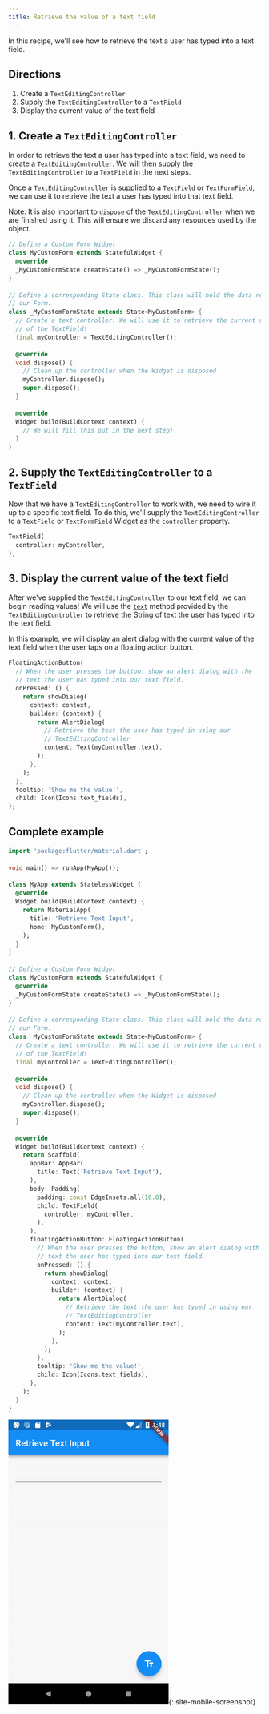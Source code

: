 ```yaml
---
title: Retrieve the value of a text field
---
```


In this recipe, we'll see how to retrieve the text a user has typed into a text
field.

## Directions

  1. Create a `TextEditingController`
  2. Supply the `TextEditingController` to a `TextField`
  3. Display the current value of the text field

## 1. Create a `TextEditingController`

In order to retrieve the text a user has typed into a text field, we need to
create a  [`TextEditingController`](https://docs.flutter.io/flutter/widgets/TextEditingController-class.html).
We will then supply the `TextEditingController` to a `TextField` in the next
steps.

Once a `TextEditingController` is supplied to a `TextField` or `TextFormField`,
we can use it to retrieve the text a user has typed into that text field.

Note: It is also important to `dispose` of the `TextEditingController` when we
are finished using it. This will ensure we discard any resources used by the
object.

<!-- skip -->
```dart
// Define a Custom Form Widget
class MyCustomForm extends StatefulWidget {
  @override
  _MyCustomFormState createState() => _MyCustomFormState();
}

// Define a corresponding State class. This class will hold the data related to
// our Form.
class _MyCustomFormState extends State<MyCustomForm> {
  // Create a text controller. We will use it to retrieve the current value
  // of the TextField!
  final myController = TextEditingController();

  @override
  void dispose() {
    // Clean up the controller when the Widget is disposed
    myController.dispose();
    super.dispose();
  }

  @override
  Widget build(BuildContext context) {
    // We will fill this out in the next step!
  }
}
```

## 2. Supply the `TextEditingController` to a `TextField`

Now that we have a `TextEditingController` to work with, we need to wire it up
to a specific text field. To do this, we'll supply the `TextEditingController`
to a `TextField` or `TextFormField` Widget as the `controller` property.

<!-- skip -->
```dart
TextField(
  controller: myController,
);
```

## 3. Display the current value of the text field

After we've supplied the `TextEditingController` to our text field, we can begin
reading values! We will use the [`text`](https://docs.flutter.io/flutter/widgets/TextEditingController/text.html)
method provided by the `TextEditingController` to retrieve the String of text
the user has typed into the text field.

In this example, we will display an alert dialog with the current value of
the text field when the user taps on a floating action button.

<!-- skip -->
```dart
FloatingActionButton(
  // When the user presses the button, show an alert dialog with the
  // text the user has typed into our text field.
  onPressed: () {
    return showDialog(
      context: context,
      builder: (context) {
        return AlertDialog(
          // Retrieve the text the user has typed in using our
          // TextEditingController
          content: Text(myController.text),
        );
      },
    );
  },
  tooltip: 'Show me the value!',
  child: Icon(Icons.text_fields),
);
```

## Complete example

```dart
import 'package:flutter/material.dart';

void main() => runApp(MyApp());

class MyApp extends StatelessWidget {
  @override
  Widget build(BuildContext context) {
    return MaterialApp(
      title: 'Retrieve Text Input',
      home: MyCustomForm(),
    );
  }
}

// Define a Custom Form Widget
class MyCustomForm extends StatefulWidget {
  @override
  _MyCustomFormState createState() => _MyCustomFormState();
}

// Define a corresponding State class. This class will hold the data related to
// our Form.
class _MyCustomFormState extends State<MyCustomForm> {
  // Create a text controller. We will use it to retrieve the current value
  // of the TextField!
  final myController = TextEditingController();

  @override
  void dispose() {
    // Clean up the controller when the Widget is disposed
    myController.dispose();
    super.dispose();
  }

  @override
  Widget build(BuildContext context) {
    return Scaffold(
      appBar: AppBar(
        title: Text('Retrieve Text Input'),
      ),
      body: Padding(
        padding: const EdgeInsets.all(16.0),
        child: TextField(
          controller: myController,
        ),
      ),
      floatingActionButton: FloatingActionButton(
        // When the user presses the button, show an alert dialog with the
        // text the user has typed into our text field.
        onPressed: () {
          return showDialog(
            context: context,
            builder: (context) {
              return AlertDialog(
                // Retrieve the text the user has typed in using our
                // TextEditingController
                content: Text(myController.text),
              );
            },
          );
        },
        tooltip: 'Show me the value!',
        child: Icon(Icons.text_fields),
      ),
    );
  }
}
```

![Retrieve Text Input Demo](/images/cookbook/retrieve-input.gif){:.site-mobile-screenshot}
